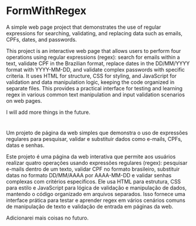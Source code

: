 # FormWithRegex

A simple web page project that demonstrates the use of regular expressions for searching, validating, and replacing data such as emails, CPFs, dates, and passwords.

This project is an interactive web page that allows users to perform four operations using regular expressions (regex): search for emails within a text, validate CPF in the Brazilian format, replace dates in the DD/MM/YYYY format with YYYY-MM-DD, and validate complex passwords with specific criteria. It uses HTML for structure, CSS for styling, and JavaScript for validation and data manipulation logic, keeping the code organized in separate files. This provides a practical interface for testing and learning regex in various common text manipulation and input validation scenarios on web pages.

I will add more things in the future.

# 

Um projeto de página da web simples que demonstra o uso de expressões regulares para pesquisar, validar e substituir dados como e-mails, CPFs, datas e senhas.

Este projeto é uma página da web interativa que permite aos usuários realizar quatro operações usando expressões regulares (regex): pesquisar e-mails dentro de um texto, validar CPF no formato brasileiro, substituir datas no formato DD/MM/AAAA por AAAA-MM-DD e validar senhas complexas com critérios específicos. Ele usa HTML para estrutura, CSS para estilo e JavaScript para lógica de validação e manipulação de dados, mantendo o código organizado em arquivos separados. Isso fornece uma interface prática para testar e aprender regex em vários cenários comuns de manipulação de texto e validação de entrada em páginas da web.

Adicionarei mais coisas no futuro.
